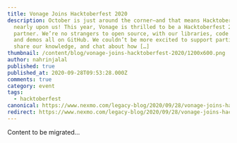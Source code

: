```yaml
---
title: Vonage Joins Hacktoberfest 2020
description: October is just around the corner—and that means Hacktoberfest is
  nearly upon us! This year, Vonage is thrilled to be a Hacktoberfest 2020
  partner. We’re no strangers to open source, with our libraries, code snippets,
  and demos all on GitHub. We couldn’t be more excited to support participants,
  share our knowledge, and chat about how […]
thumbnail: /content/blog/vonage-joins-hacktoberfest-2020/1200x600.png
author: nahrinjalal
published: true
published_at: 2020-09-28T09:53:28.000Z
comments: true
category: event
tags:
  - hacktoberfest
canonical: https://www.nexmo.com/legacy-blog/2020/09/28/vonage-joins-hacktoberfest-2020
redirect: https://www.nexmo.com/legacy-blog/2020/09/28/vonage-joins-hacktoberfest-2020
---
```


Content to be migrated...
